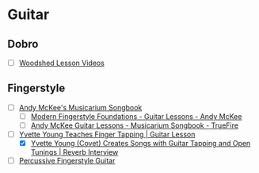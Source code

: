 # Guitar

## Dobro

- [ ] [Woodshed Lesson Videos](https://www.abbiegardner.com/woodshed)

## Fingerstyle

- [ ] [Andy McKee's Musicarium Songbook](https://truefire.com/andy-mckee-guitar-lessons/musicarium-songbook/c1174)
    - [ ] [Modern Fingerstyle Foundations - Guitar Lessons - Andy McKee](https://www.youtube.com/playlist?list=PL2TrPkuyjM4fQ1P1uu2mfPJWiiIrwjYT6)
    - [ ] [Andy McKee Guitar Lessons - Musicarium Songbook - TrueFire](https://www.youtube.com/playlist?list=PL2TrPkuyjM4eGy94OlzfQ2paW_0n4XuIx)

- [ ] [Yvette Young Teaches Finger Tapping | Guitar Lesson](https://www.youtube.com/watch?v=QnHDjdQrrAk)
    - [x] [Yvette Young (Covet) Creates Songs with Guitar Tapping and Open Tunings | Reverb Interview](https://www.youtube.com/watch?v=GKdsaRU2u8g)

- [ ] [Percussive Fingerstyle Guitar](https://www.udemy.com/course/percussive-fingerstyle-course/)
